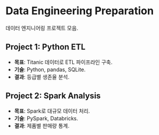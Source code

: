 # Data Engineering Preparation
데이터 엔지니어링 프로젝트 모음.

## Project 1: Python ETL
- **목표**: Titanic 데이터로 ETL 파이프라인 구축.
- **기술**: Python, pandas, SQLite.
- **결과**: 등급별 생존율 분석.

## Project 2: Spark Analysis
- **목표**: Spark로 대규모 데이터 처리.
- **기술**: PySpark, Databricks.
- **결과**: 제품별 판매량 통계.

